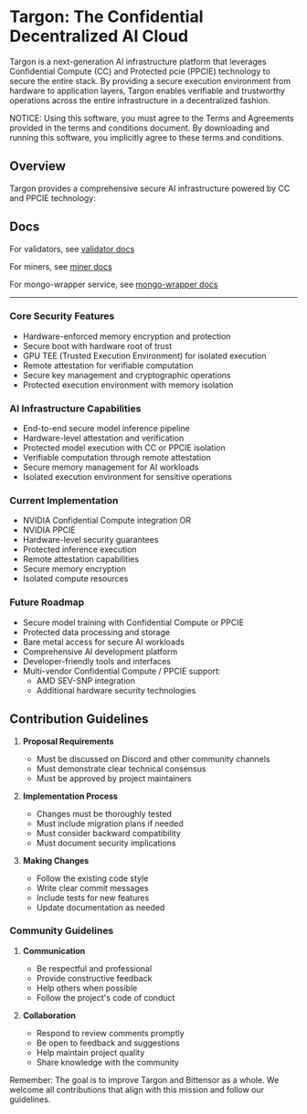 # Targon: The Confidential Decentralized AI Cloud

Targon is a next-generation AI infrastructure platform that leverages
Confidential Compute (CC) and Protected pcie (PPCIE) technology to secure the
entire stack. By providing a secure execution environment from hardware to
application layers, Targon enables verifiable and trustworthy operations across
the entire infrastructure in a decentralized fashion.

NOTICE: Using this software, you must agree to the Terms and Agreements provided
in the terms and conditions document. By downloading and running this software,
you implicitly agree to these terms and conditions.

## Overview

Targon provides a comprehensive secure AI infrastructure powered by CC and PPCIE
technology:

## Docs

For validators, see [validator docs](/docs/validator/validator.md)

For miners, see [miner docs](/docs/miner/miner.md)

For mongo-wrapper service, see [mongo-wrapper docs](/docs/mongo-wrapper.md)

______________________________________________________________________

### Core Security Features

- Hardware-enforced memory encryption and protection
- Secure boot with hardware root of trust
- GPU TEE (Trusted Execution Environment) for isolated execution
- Remote attestation for verifiable computation
- Secure key management and cryptographic operations
- Protected execution environment with memory isolation

### AI Infrastructure Capabilities

- End-to-end secure model inference pipeline
- Hardware-level attestation and verification
- Protected model execution with CC or PPCIE isolation
- Verifiable computation through remote attestation
- Secure memory management for AI workloads
- Isolated execution environment for sensitive operations

### Current Implementation

- NVIDIA Confidential Compute integration OR
- NVIDIA PPCIE
- Hardware-level security guarantees
- Protected inference execution
- Remote attestation capabilities
- Secure memory encryption
- Isolated compute resources

### Future Roadmap

- Secure model training with Confidential Compute or PPCIE
- Protected data processing and storage
- Bare metal access for secure AI workloads
- Comprehensive AI development platform
- Developer-friendly tools and interfaces
- Multi-vendor Confidential Compute / PPCIE support:
  - AMD SEV-SNP integration
  - Additional hardware security technologies

## Contribution Guidelines

1. **Proposal Requirements**

   - Must be discussed on Discord and other community channels
   - Must demonstrate clear technical consensus
   - Must be approved by project maintainers

1. **Implementation Process**

   - Changes must be thoroughly tested
   - Must include migration plans if needed
   - Must consider backward compatibility
   - Must document security implications

1. **Making Changes**

   - Follow the existing code style
   - Write clear commit messages
   - Include tests for new features
   - Update documentation as needed

### Community Guidelines

1. **Communication**

   - Be respectful and professional
   - Provide constructive feedback
   - Help others when possible
   - Follow the project's code of conduct

1. **Collaboration**

   - Respond to review comments promptly
   - Be open to feedback and suggestions
   - Help maintain project quality
   - Share knowledge with the community

Remember: The goal is to improve Targon and Bittensor as a whole. We welcome all
contributions that align with this mission and follow our guidelines.
